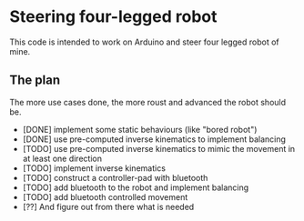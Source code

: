 # Steering four-legged robot

This code is intended to work on Arduino and steer four legged robot of mine.

##  The plan

The more use cases done, the more roust and advanced the robot should be.

* [DONE] implement some static behaviours (like "bored robot")
* [DONE] use pre-computed inverse kinematics to implement balancing
* [TODO] use pre-computed inverse kinematics to mimic the movement in at least one direction
* [TODO] implement inverse kinematics
* [TODO] construct a controller-pad with bluetooth
* [TODO] add bluetooth to the robot and implement balancing
* [TODO] add bluetooth controlled movement
* [??] And figure out from there what is needed